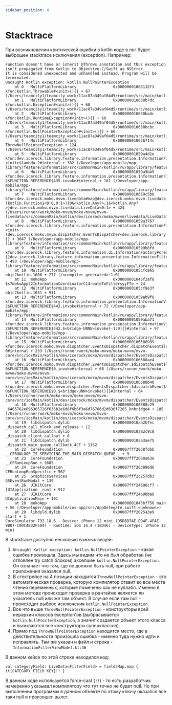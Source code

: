 ```yaml
---
sidebar_position: 4
---
```


# Stacktrace

При возникновении критической ошибки в kotlin коде в лог будет выброшен stacktrace исключения (exception).
Например:
```
Function doesn't have or inherit @Throws annotation and thus exception isn't propagated from Kotlin to Objective-C/Swift as NSError.
It is considered unexpected and unhandled instead. Program will be terminated.
Uncaught Kotlin exception: kotlin.NullPointerException
    at 0   MultiPlatformLibrary                0x00000001063132f3 kfun:kotlin.Throwable#<init>(){} + 67 (/Users/teamcity1/teamcity_work/11ac87a349af04d5/runtime/src/main/kotlin/kotlin/Throwable.kt:27:21)
    at 1   MultiPlatformLibrary                0x000000010630b7dc kfun:kotlin.Exception#<init>(){} + 60 (/Users/teamcity1/teamcity_work/11ac87a349af04d5/runtime/src/main/kotlin/kotlin/Exceptions.kt:21:28)
    at 2   MultiPlatformLibrary                0x000000010630ba4c kfun:kotlin.RuntimeException#<init>(){} + 60 (/Users/teamcity1/teamcity_work/11ac87a349af04d5/runtime/src/main/kotlin/kotlin/Exceptions.kt:32:28)
    at 3   MultiPlatformLibrary                0x000000010630bcbc kfun:kotlin.NullPointerException#<init>(){} + 60 (/Users/teamcity1/teamcity_work/11ac87a349af04d5/runtime/src/main/kotlin/kotlin/Exceptions.kt:43:28)
    at 4   MultiPlatformLibrary                0x000000010636714c ThrowNullPointerException + 124 (/Users/teamcity1/teamcity_work/11ac87a349af04d5/runtime/src/main/kotlin/kotlin/native/internal/RuntimeUtils.kt:13:11)
    at 5   MultiPlatformLibrary                0x00000001059a4d1e kfun:dev.icerock.library.feature.information.presentation.InformationFilterViewModel.<init>$lambda-2#internal + 382 (/Developer/app-mobile/mpp-library/feature/information/src/commonMain/kotlin/ru/app/library/feature/information/presentation/InformationFilterViewModel.kt:36:86)
    at 6   MultiPlatformLibrary                0x00000001059a5bb5 kfun:dev.icerock.library.feature.information.presentation.InformationFilterViewModel.$<init>$lambda-2$FUNCTION_REFERENCE$435.invoke#internal + 181 (/Developer/app-mobile/mpp-library/feature/information/src/commonMain/kotlin/ru/app/library/feature/information/presentation/InformationFilterViewModel.kt:36:62)
    at 7   MultiPlatformLibrary                0x000000010659c5b8 kfun:dev.icerock.moko.mvvm.livedata#map@dev.icerock.moko.mvvm.livedata.LiveData<0:0>(kotlin.Function1<0:0,0:1>){0§<kotlin.Any?>;1§<kotlin.Any?>}dev.icerock.moko.mvvm.livedata.LiveData<0:1> + 424 (/Users/runner/work/moko-mvvm/moko-mvvm/mvvm-livedata/src/commonMain/kotlin/dev/icerock/moko/mvvm/livedata/LiveDataTransforms.kt:8:43)
    at 8   MultiPlatformLibrary                0x00000001059a3767 kfun:dev.icerock.library.feature.information.presentation.InformationFilterViewModel#<init>(dev.icerock.moko.mvvm.dispatcher.EventsDispatcher<dev.icerock.library.feature.information.presentation.InformationFilterViewModel.EventsListener>;dev.icerock.components.filter.FilterViewModel.FilterRepository;dev.icerock.library.feature.information.di.Strings){} + 3047 (/Developer/app-mobile/mpp-library/feature/information/src/commonMain/kotlin/ru/app/library/feature/information/presentation/InformationFilterViewModel.kt:36:58)
    at 9   MultiPlatformLibrary                0x000000010599b8fd kfun:dev.icerock.library.feature.information.di.InformationFactory#createInformationFilterViewModel(dev.icerock.moko.mvvm.dispatcher.EventsDispatcher<dev.icerock.library.feature.information.presentation.InformationFilterViewModel.EventsListener>){}dev.icerock.library.feature.information.presentation.InformationFilterViewModel + 493 (/Developer/app-mobile/mpp-library/feature/information/src/commonMain/kotlin/ru/app/library/feature/information/di/InformationFactory.kt:87:37)
    at 10  MultiPlatformLibrary                0x0000000105cfc865 objc2kotlin.1086 + 277 (/<compiler-generated>:1:0)
    at 11  mokoApp                             0x00000001045f2af8 $s7mokoApp22InformationCoordinatorC14routeToFiltersyyFTo + 24
    at 12  MultiPlatformLibrary                0x0000000105cf8e3f objc2kotlin.1031 + 911
    at 13  MultiPlatformLibrary                0x00000001059ab9f8 kfun:dev.icerock.library.feature.information.presentation.InformationViewModel.$onFilterTap$lambda-2$FUNCTION_REFERENCE$442.invoke#internal + 72 (/Developer/app-mobile/mpp-library/feature/information/src/commonMain/kotlin/ru/app/library/feature/information/presentation/InformationViewModel.kt:66:40)
    at 14  MultiPlatformLibrary                0x00000001059aba71 kfun:dev.icerock.library.feature.information.presentation.InformationViewModel.$onFilterTap$lambda-2$FUNCTION_REFERENCE$442.$<bridge-UNNN>invoke(-1:0){}#internal + 97 (/Developer/app-mobile/mpp-library/feature/information/src/commonMain/kotlin/ru/app/library/feature/information/presentation/InformationViewModel.kt:66:40)
    at 15  MultiPlatformLibrary                0x0000000106588939 kfun:dev.icerock.moko.mvvm.dispatcher.EventsDispatcher.dispatchEvent$lambda-0#internal + 233 (/Users/runner/work/moko-mvvm/moko-mvvm/mvvm-core/src/iosMain/kotlin/dev/icerock/moko/mvvm/dispatcher/EventsDispatcher.kt:48:13)
    at 16  MultiPlatformLibrary                0x0000000106588ae4 kfun:dev.icerock.moko.mvvm.dispatcher.EventsDispatcher.$dispatchEvent$lambda-0$FUNCTION_REFERENCE$0.invoke#internal + 68 (/Users/runner/work/moko-mvvm/moko-mvvm/mvvm-core/src/iosMain/kotlin/dev/icerock/moko/mvvm/dispatcher/EventsDispatcher.kt:47:31)
    at 17  MultiPlatformLibrary                0x0000000106588b40 kfun:dev.icerock.moko.mvvm.dispatcher.EventsDispatcher.$dispatchEvent$lambda-0$FUNCTION_REFERENCE$0.$<bridge-UNN>invoke(){}#internal + 64 (/Users/runner/work/moko-mvvm/moko-mvvm/mvvm-core/src/iosMain/kotlin/dev/icerock/moko/mvvm/dispatcher/EventsDispatcher.kt:47:31)
    at 18  MultiPlatformLibrary                0x0000000106588c29 _6465762e696365726f636b2e6d6f6b6f3a6d76766d2d636f7265_knbridge4 + 185 (/Users/runner/work/moko-mvvm/moko-mvvm/mvvm-core/src/iosMain/kotlin/dev/icerock/moko/mvvm/dispatcher/EventsDispatcher.kt:47:31)
    at 19  libdispatch.dylib                   0x000000010aa2b7ec _dispatch_call_block_and_release + 12
    at 20  libdispatch.dylib                   0x000000010aa2c9c8 _dispatch_client_callout + 8
    at 21  libdispatch.dylib                   0x000000010aa3ae75 _dispatch_main_queue_callback_4CF + 1152
    at 22  CoreFoundation                      0x00007fff2038fdbb __CFRUNLOOP_IS_SERVICING_THE_MAIN_DISPATCH_QUEUE__ + 9
    at 23  CoreFoundation                      0x00007fff2038a63e __CFRunLoopRun + 2685
    at 24  CoreFoundation                      0x00007fff203896d6 CFRunLoopRunSpecific + 567
    at 25  GraphicsServices                    0x00007fff2c257db3 GSEventRunModal + 139
    at 26  UIKitCore                           0x00007fff24696cf7 -[UIApplication _run] + 912
    at 27  UIKitCore                           0x00007fff2469bba8 UIApplicationMain + 101
    at 28  mokoApp                             0x00000001045bf758 main + 56 (/Developer/app-mobile/ios-app/src/AppDelegate.swift:<unknown>)
    at 29  libdyld.dylib                       0x00007fff2025a3e9 start + 1
CoreSimulator 732.18.6 - Device: iPhone 12 mini (D5DBD7AE-E94F-4FAE-9B07-C00C4B32F504) - Runtime: iOS 14.4 (18D46) - DeviceType: iPhone 12 mini
```

В stacktrace доступно несколько важных вещей:
1. `Uncaught Kotlin exception: kotlin.NullPointerException` - какая ошибка произошла. Здесь мы видим что не был обработан (не отловлен try catch блоком) эксепшен `kotlin.NullPointerException`. Он означает что там, где не должно быть null, при работе приложения оказался null.
2. В стектрейсе на 4 позиции находится `ThrowNullPointerException` - это автоматическая проверка, которую компилятор ставит во все места чтения переменных, которые помечены как не нуллабл. Именно в этом методе происходит проверка в рантайме является ли указатель null или же там объект. В случае если там null - происходит выброс исключения `kotlin.NullPointerException`.
3. Все что выше `ThrowNullPointerException` - конструкторы всей иерархии классов exception'ов (выбрасывается `kotlin.NullPointerException`, а значит создается объект этого класса и вызываются все конструкторы суперклассов).
4. Прямо под `ThrowNullPointerException` находится место, где в действительности произошла ошибка - именно туда нужно идти и исправлять. Там же указан и файл и строка - `InformationFilterViewModel.kt:36`

В данном кейсе по этой строке находился код:
```
val categoryField: LiveData<FilterField> = fieldsMap.map { it[CATEGORY_FIELD_KEY]!! }
```

В данном коде используется force-cast (`!!`) - то есть разработчик намеренно указывал компилятору что тут точно не будет null. Но при выполнении программы в данном объекте по этому ключу оказался все таки null и произошел вылет.
